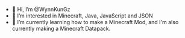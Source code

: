 - 👋 Hi, I’m @WynnKunGz
- 👀 I’m interested in Minecraft, Java, JavaScript and JSON
- 🌱 I’m currently learning how to make a Minecraft Mod, and I'm also currently making a Minecraft Datapack.

<!---
WynnKunGz/WynnKunGz is a ✨ special ✨ repository because its `README.md` (this file) appears on your GitHub profile.
You can click the Preview link to take a look at your changes.
--->
